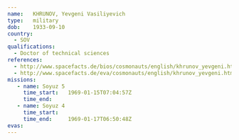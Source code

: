 ```yaml
---
name:	KHRUNOV, Yevgeni Vasiliyevich 
type:	military
dob:	1933-09-10
country:
  - SOV
qualifications:
  - Doctor of technical sciences
references:
  - http://www.spacefacts.de/bios/cosmonauts/english/khrunov_yevgeni.htm
  - http://www.spacefacts.de/eva/cosmonauts/english/khrunov_yevgeni.htm
missions:
   - name: Soyuz 5
     time_start:   1969-01-15T07:04:57Z
     time_end:     
   - name: Soyuz 4
     time_start:   
     time_end:     1969-01-17T06:50:48Z
evas:
---
```

